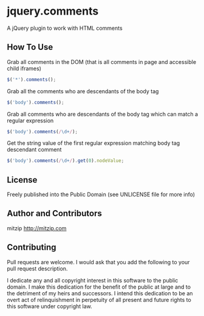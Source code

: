 jquery.comments
===============

A jQuery plugin to work with HTML comments

## How To Use

Grab all comments in the DOM (that is all comments in page and accessible child iframes)
```javascript
$('*').comments();
```

Grab all the comments who are descendants of the body tag
```javascript
$('body').comments();
```

Grab all comments who are descendants of the body tag which can match a regular expression
```javascript
$('body').comments(/\d+/);
```

Get the string value of the first regular expression matching body tag descendant comment
```javascript
$('body').comments(/\d+/).get(0).nodeValue;
```

## License
Freely published into the Public Domain (see UNLICENSE file for more info)

## Author and Contributors
mitzip http://mitzip.com

## Contributing
Pull requests are welcome. I would ask that you add the following to your pull request description.

  I dedicate any and all copyright interest in this software to the
  public domain. I make this dedication for the benefit of the public at
  large and to the detriment of my heirs and successors. I intend this
  dedication to be an overt act of relinquishment in perpetuity of all
  present and future rights to this software under copyright law.


